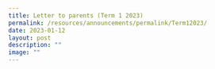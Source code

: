 ```yaml
---
title: Letter to parents (Term 1 2023)
permalink: /resources/announcements/permalink/Term12023/
date: 2023-01-12
layout: post
description: ""
image: ""
---
```

